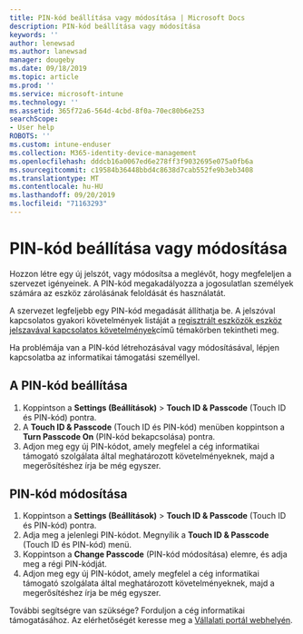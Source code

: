 ```yaml
---
title: PIN-kód beállítása vagy módosítása | Microsoft Docs
description: PIN-kód beállítása vagy módosítása
keywords: ''
author: lenewsad
ms.author: lanewsad
manager: dougeby
ms.date: 09/18/2019
ms.topic: article
ms.prod: ''
ms.service: microsoft-intune
ms.technology: ''
ms.assetid: 365f72a6-564d-4cbd-8f0a-70ec80b6e253
searchScope:
- User help
ROBOTS: ''
ms.custom: intune-enduser
ms.collection: M365-identity-device-management
ms.openlocfilehash: dddcb16a0067ed6e278ff3f9032695e075a0fb6a
ms.sourcegitcommit: c19584b36448bbd4c8638d7cab552fe9b3eb3408
ms.translationtype: MT
ms.contentlocale: hu-HU
ms.lasthandoff: 09/20/2019
ms.locfileid: "71163293"
---
```

# <a name="set-or-change-your-passcode"></a>PIN-kód beállítása vagy módosítása

Hozzon létre egy új jelszót, vagy módosítsa a meglévőt, hogy megfeleljen a szervezet igényeinek. A PIN-kód megakadályozza a jogosulatlan személyek számára az eszköz zárolásának feloldását és használatát. 

A szervezet legfeljebb egy PIN-kód megadását állíthatja be. A jelszóval kapcsolatos gyakori követelmények listáját a [regisztrált eszközök eszköz jelszavával kapcsolatos követelmények](password-does-not-meet-it-administrator-requirements.md)című témakörben tekintheti meg.  

Ha problémája van a PIN-kód létrehozásával vagy módosításával, lépjen kapcsolatba az informatikai támogatási személlyel.  


## <a name="set-your-passcode"></a>A PIN-kód beállítása

1. Koppintson a **Settings (Beállítások)**  > **Touch ID & Passcode** (Touch ID és PIN-kód) pontra.
2. A **Touch ID & Passcode** (Touch ID és PIN-kód) menüben koppintson a **Turn Passcode On** (PIN-kód bekapcsolása) pontra.
3. Adjon meg egy új PIN-kódot, amely megfelel a cég informatikai támogató szolgálata által meghatározott követelményeknek, majd a megerősítéshez írja be még egyszer.

## <a name="change-your-passcode"></a>PIN-kód módosítása

1. Koppintson a **Settings (Beállítások)**  > **Touch ID & Passcode** (Touch ID és PIN-kód) pontra.
2. Adja meg a jelenlegi PIN-kódot. Megnyílik a **Touch ID & Passcode** (Touch ID és PIN-kód) menü.
2. Koppintson a **Change Passcode** (PIN-kód módosítása) elemre, és adja meg a régi PIN-kódját.
3. Adjon meg egy új PIN-kódot, amely megfelel a cég informatikai támogató szolgálata által meghatározott követelményeknek, majd a megerősítéshez írja be még egyszer.

További segítségre van szüksége? Forduljon a cég informatikai támogatásához. Az elérhetőségét keresse meg a [Vállalati portál webhelyén](https://go.microsoft.com/fwlink/?linkid=2010980).
